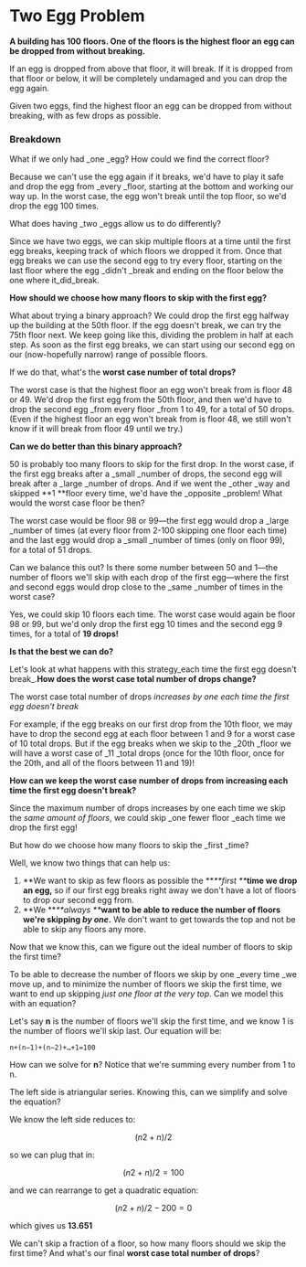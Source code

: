 # Two Egg Problem

**A building has 100 floors. One of the floors is the highest floor an egg can be dropped from without breaking.**

If an egg is dropped from above that floor, it will break. If it is dropped from that floor or below, it will be completely undamaged and you can drop the egg again.

Given two eggs, find the highest floor an egg can be dropped from without breaking, with as few drops as possible.

### Breakdown

What if we only had _one _egg? How could we find the correct floor?

Because we can't use the egg again if it breaks, we'd have to play it safe and drop the egg from _every _floor, starting at the bottom and working our way up. In the worst case, the egg won't break until the top floor, so we'd drop the egg 100 times.

What does having _two _eggs allow us to do differently?

Since we have two eggs, we can skip multiple floors at a time until the first egg breaks, keeping track of which floors we dropped it from. Once that egg breaks we can use the second egg to try every floor, starting on the last floor where the egg _didn't _break and ending on the floor below the one where it_did_break.

**How should we choose how many floors to skip with the first egg?**

What about trying a binary approach? We could drop the first egg halfway up the building at the 50th floor. If the egg doesn't break, we can try the 75th floor next. We keep going like this, dividing the problem in half at each step. As soon as the first egg breaks, we can start using our second egg on our \(now-hopefully narrow\) range of possible floors.

If we do that, what's the **worst case number of total drops?**

The worst case is that the highest floor an egg won't break from is floor 48 or 49. We'd drop the first egg from the 50th floor, and then we'd have to drop the second egg _from every floor _from 1 to 49, for a total of 50 drops. \(Even if the highest floor an egg won't break from is floor 48, we still won't know if it will break from floor 49 until we try.\)

**Can we do better than this binary approach?**

50 is probably too many floors to skip for the first drop. In the worst case, if the first egg breaks after a _small _number of drops, the second egg will break after a _large _number of drops. And if we went the _other _way and skipped **1 **floor every time, we'd have the _opposite _problem! What would the worst case floor be then?

The worst case would be floor 98 or 99—the first egg would drop a _large _number of times \(at every floor from 2-100 skipping one floor each time\) and the last egg would drop a _small _number of times \(only on floor 99\), for a total of 51 drops.

Can we balance this out? Is there some number between 50 and 1—the number of floors we'll skip with each drop of the first egg—where the first and second eggs would drop close to the _same _number of times in the worst case?

Yes, we could skip 10 floors each time. The worst case would again be floor 98 or 99, but we'd only drop the first egg 10 times and the second egg 9 times, for a total of **19 drops!**

**Is that the best we can do?**

Let's look at what happens with this strategy_each time the first egg doesn't break_.**How does the worst case total number of drops change?**

The worst case total number of drops _increases by one each time the first egg doesn't break_

For example, if the egg breaks on our first drop from the 10th floor, we may have to drop the second egg at each floor between 1 and 9 for a worst case of 10 total drops. But if the egg breaks when we skip to the _20th _floor we will have a worst case of _11 _total drops \(once for the 10th floor, once for the 20th, and all of the floors between 11 and 19\)!

**How can we keep the worst case number of drops from increasing each time the first egg doesn't break?**

Since the maximum number of drops increases by one each time we skip the _same amount of floors_, we could skip _one fewer floor _each time we drop the first egg!

But how do we choose how many floors to skip the _first _time?

Well, we know two things that can help us:

1. **We want to skip as few floors as possible the **_**first **_**time we drop an egg,**
   so if our first egg breaks right away we don't have a lot of floors to drop our second egg from.
2. **We **_**always **_**want to be able to reduce the number of floors we're skipping **_**by one**_**.**
   We don't want to get towards the top and not be able to skip any floors any more.

Now that we know this, can we figure out the ideal number of floors to skip the first time?

To be able to decrease the number of floors we skip by one _every time _we move up, and to minimize the number of floors we skip the first time, we want to end up skipping _just one floor at the very top_. Can we model this with an equation?

Let's say **n** is the number of floors we'll skip the first time, and we know 1 is the number of floors we'll skip last. Our equation will be:

```
n+(n−1)+(n−2)+…+1=100
```

How can we solve for **n**? Notice that we're summing every number from 1 to n.

The left side is atriangular series. Knowing this, can we simplify and solve the equation?

We know the left side reduces to:

$$(n2 + n) / 2$$

so we can plug that in:

$$(n2 + n) / 2 = 100$$

and we can rearrange to get a quadratic equation:

$$(n2 + n) / 2 - 200 = 0$$

which gives us **13.651**

We can't skip a fraction of a floor, so how many floors should we skip the first time? And what's our final **worst case total number of drops**?


